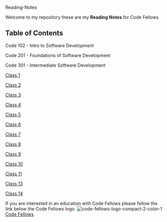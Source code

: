 Reading-Notes

Welcome to my repository these are my **Reading Notes** for Code Fellows


## Table of Contents ##

Code 102 - Intro to Software Development

Code 201 - Foundations of Software Development

Code 301 - Intermediate Software Development

[Class 1](https://m11gz.github.io/Reading-Notes/Class-01)

[Class 2](https://m11gz.github.io/Reading-Notes/class-02)

[Class 3](https://m11gz.github.io/Reading-Notes/class-03)

[Class 4](https://m11gz.github.io/Reading-Notes/class-04)

[Class 5](https://m11gz.github.io/Reading-Notes/class-05)

[Class 6](https://m11gz.github.io/Reading-Notes/class-06)

[Class 7](https://m11gz.github.io/Reading-Notes/class-07)

[Class 8](https://m11gz.github.io/Reading-Notes/class-08)

[Class 9](https://m11gz.github.io/Reading-Notes/class-09)

[Class 10](https://m11gz.github.io/Reading-Notes/class-10)

[Class 11](https://m11gz.github.io/Reading-Notes/class-11)

[Class 13](https://m11gz.github.io/Reading-Notes/class-13)

[Class 14](https://m11gz.github.io/Reading-Notes/class-14b)

If you are interested in an education with Code Fellows please follow the link below the Code Fellows logo. 
![code-fellows-logo-compact-2-color-1](https://user-images.githubusercontent.com/93104234/178355894-6d191018-47ee-4e4e-9927-3d0f429be295.png)
[Code Fellows](https://www.codefellows.org)
